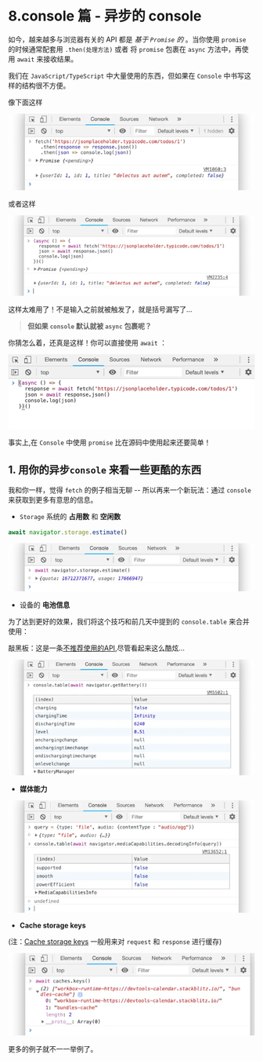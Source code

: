# 8.console 篇 - 异步的 console

如今，越来越多与浏览器有关的 API 都是 *基于 `Promise` 的* 。当你使用 `promise` 的时候通常配套用 `.then(处理方法)` 或者 将 `promise` 包裹在 `async` 方法中，再使用 `await` 来接收结果。
 
我们在 `JavaScript/TypeScript` 中大量使用的东西，但如果在 `Console` 中书写这样的结构很不方便。
 
像下面这样

![](./images/536a431d91d0e209358e16ad361bc833.webp )

或者这样

![](./images/36ebe98ec5f80dff132c3384a4436eb5.webp )

这样太难用了！不是输入之前就被触发了，就是括号漏写了...


> **但如果 `console` 默认就被 `async` 包裹呢？**

你猜怎么着，还真是这样！你可以直接使用 `await` ：

![](./images/cb977e48e57693b93c21fa8c49197e18.webp )

事实上,在 `Console` 中使用 `promise` 比在源码中使用起来还要简单！

## 1. 用你的异步`console` 来看一些更酷的东西

我和你一样，觉得 `fetch` 的例子相当无聊 -- 所以再来一个新玩法：通过 `console` 来获取到更多有意思的信息。

- `Storage` 系统的 **占用数** 和 **空闲数**

```javascript
await navigator.storage.estimate()
```

![](./images/3311ac3f01bce976f913606facc878e3.webp )

- 设备的 **电池信息**

为了达到更好的效果，我们将这个技巧和前几天中提到的 `console.table` 来合并使用：

敲黑板：这是一条[不推荐使用的API](https://developer.mozilla.org/en-US/docs/Web/API/Battery_Status_API),尽管看起来这么酷炫...

![](./images/6d7f286d056c7e9884d66ca3c0798105.webp )

- **媒体能力**

![](./images/db459f0d0d13f07839d81c2bedcc5e7e.webp )

- **Cache storage keys**

(注：[Cache storage keys](https://developer.mozilla.org/en-US/docs/Web/API/CacheStorage) 一般用来对 `request` 和 `response` 进行缓存)

![](./images/15f99b1b795db500eb32066caf9bef91.webp )

更多的例子就不一一举例了。